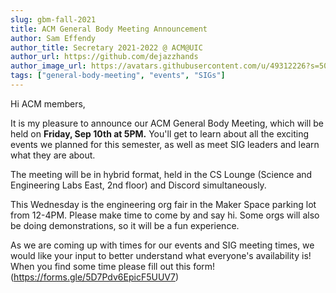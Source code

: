```yaml
---
slug: gbm-fall-2021
title: ACM General Body Meeting Announcement
author: Sam Effendy
author_title: Secretary 2021-2022 @ ACM@UIC
author_url: https://github.com/dejazzhands
author_image_url: https://avatars.githubusercontent.com/u/49312226?s=50&v=4
tags: ["general-body-meeting", "events", "SIGs"]
---
```


Hi ACM members,

It is my pleasure to announce our ACM General Body Meeting, which will be held on **Friday, Sep 10th at 5PM.** You'll get to learn about all the exciting events we planned for this semester, as well as meet SIG leaders and learn what they are about.

The meeting will be in hybrid format, held in the CS Lounge (Science and Engineering Labs East, 2nd floor) and Discord simultaneously.

This Wednesday is the engineering org fair in the Maker Space parking lot from 12-4PM. Please make time to come by and say hi. Some orgs will also be doing demonstrations, so it will be a fun experience.

As we are coming up with times for our events and SIG meeting times, we would like your input to better understand what everyone's availability is! When you find some time please fill out this form! 
(https://forms.gle/5D7Pdv6EpicF5UUV7)
